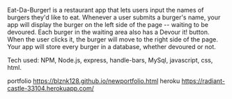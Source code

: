 Eat-Da-Burger! is a restaurant app that lets users input the names of burgers they'd like to eat.
Whenever a user submits a burger's name, your app will display the burger on the left side of the page -- waiting to be devoured.
Each burger in the waiting area also has a Devour it! button. When the user clicks it, the burger will move to the right side of the page.
Your app will store every burger in a database, whether devoured or not.

Tech used: NPM, Node.js, express, handle-bars, MySql, javascript, css, html.

portfolio https://blznk128.github.io/newportfolio.html
heroku https://radiant-castle-33104.herokuapp.com/
